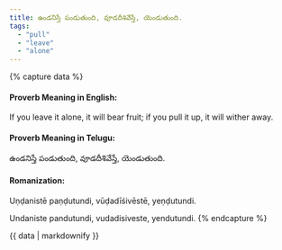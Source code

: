 ```yaml
---
title: ఉండనిస్తే పండుతుంది, వూడదీశివేస్తే, యెండుతుంది.
tags:
  - "pull"
  - "leave"
  - "alone"
---
```


{% capture data %}
#### Proverb Meaning in English:
If you leave it alone, it will bear fruit; if you pull it up, it will wither away.

#### Proverb Meaning in Telugu:
ఉండనిస్తే పండుతుంది, వూడదీశివేస్తే, యెండుతుంది.

#### Romanization:
Uṇḍanistē paṇḍutundi, vūḍadīśivēstē, yeṇḍutundi.

Undaniste pandutundi, vudadisiveste, yendutundi.
{% endcapture %}

{{ data | markdownify }}

